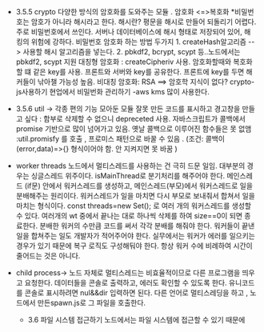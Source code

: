 - 3.5.5 crypto
  다양한 방식의 암호화를 도와주는 모듈 . 암호화 <=>복호화 \*비밀번호는 암호가 아니라 해시라고 한다.
  해시란? 평문을 해시로 만들어 되돌리기 어렵다.주로 비밀번호에서 쓰인다. 서버나 데이터베이스에 해시 형태로 저장되어 있어, 해킹의 위험에 강하다.
  비밀번호 암호화 하는 방법 두가지 1. createHash알고리즘 --> 사용할 해시 알고리즘을 넣는다. 2. pbkdf2, bcrypt, scypt 등..노드에서는 pbkdf2, scypt 지원
  대칭형 암호화 : createCipheriv 사용. 암호화할때와 복호화 할 떄 같은 key를 사용. 프론트와 서버와 key를 공유한다. 프론트에 key를 두면 해커들이 낚아챌 가능성 높음.
  비대칭 암호화: RSA
  ==> 암호학 지식이 없다? crypto-js사용하기
  현업에서 비밀번화 관리하기 -aws kms 많이 사용한다.

- 3.5.6 util -> 각종 편의 기능 모아둔 모듈
  잘못 만든 코드를 표시하고 경고창을 만들고 싶다 : 함부로 삭제할 수 없으니 depreceted 사용.
  자바스크립트가 콜백에서 promise 기반으로 많이 넘어가고 있음. 옛날 콜백으로 이루어진 함수들은 못 없앰 :util.promisfy 를 호출 , 프로미스 패턴으로 바꿀 수 있음 . (조건: 콜백이 (error,data)=>{} 형식이어야 함. 안 지켜지면 못 바꿈 )

- worker threads
  노드에서 멀티스레드를 사용하는 건 극히 드문 일임. 대부분의 경우는 싱글스레드 위주이다. isMainThread로 분기처리를 해주어야 한다.
  메인스레드 (if문) 안에서 워커스레드를 생성하고, 메인스레드(부모)에서 워커스레드로 일을 분배해주는 원리이다. 워커스레드가 일을 마치면 다시 부모로 보내줘서 합쳐서 일을 마치는 형식이다.
  const threads=new Set(); 로 여러 개의 워커스레드를 생성할 수 있다. 여러개의 wt 중에서 끝나는 대로 하나씩 삭제를 하여 size==0이 되면 종료한다.
  분배한 워커의 수만큼 코드를 써서 각각 분배를 해줘야 한다. 워커들이 끝낸 일을 합쳐주는 일도 개발자가 적어주어야 한다. 실무에서는 워커가 에러를 일으키는 경우가 있기 때문에 복구 로직도 구성해둬야 한다. 항상 워커 수에 비례하여 시간이 줄어드는 것은 아니다.

- child process-> 노드 자체로 멀티스레드는 비효율적이므로 다른 프로그램을 띄우고 요청한다. 데이터들을 콘솔로 출력하고, 에러도 확인할 수 있도록 한다.
  유니코드를 콘솔로 표시하려면 nul&&dir 입력하면 된다. 다른 언어로 멀티스레딩을 하고 , 노드에서 만든spawn.js로 그 파일을 호출한다.

  - 3.6 파일 시스템 접근하기
    노드에서는 파일 시스템에 접근할 수 있기 때문에
